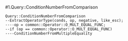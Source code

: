 #1.Query::ConditionNumberFromComparison

```
Query::ConditionNumberFromComparison
--ExtractOperatorType(conds, op, negative, like_esc);
----op = common::Operator::O_MULT_EQUAL_FUNC;
--if (op == common::Operator::O_MULT_EQUAL_FUNC)
----ConditionNumberFromMultipleEquality
```